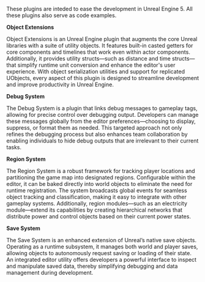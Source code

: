 These plugins are inteded to ease the development in Unreal Engine 5. All these plugins also serve as code examples.

**Object Extensions**

Object Extensions is an Unreal Engine plugin that augments the core Unreal libraries with a suite of utility objects. It features built-in casted getters for core components and timelines that work even within actor components. Additionally, it provides utility structs—such as distance and time structs—that simplify runtime unit conversion and enhance the editor's user experience. With object serialization utilities and support for replicated UObjects, every aspect of this plugin is designed to streamline development and improve productivity in Unreal Engine.

**Debug System**

The Debug System is a plugin that links debug messages to gameplay tags, allowing for precise control over debugging output. Developers can manage these messages globally from the editor preferences—choosing to display, suppress, or format them as needed. This targeted approach not only refines the debugging process but also enhances team collaboration by enabling individuals to hide debug outputs that are irrelevant to their current tasks.

**Region System**

The Region System is a robust framework for tracking player locations and partitioning the game map into designated regions. Configurable within the editor, it can be baked directly into world objects to eliminate the need for runtime registration. The system broadcasts global events for seamless object tracking and classification, making it easy to integrate with other gameplay systems. Additionally, region modules—such as an electricity module—extend its capabilities by creating hierarchical networks that distribute power and control objects based on their current power states.

**Save System**

The Save System is an enhanced extension of Unreal’s native save objects. Operating as a runtime subsystem, it manages both world and player saves, allowing objects to autonomously request saving or loading of their state. An integrated editor utility offers developers a powerful interface to inspect and manipulate saved data, thereby simplifying debugging and data management during development.
